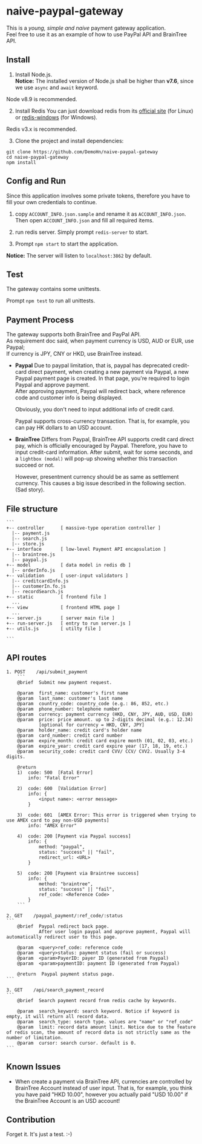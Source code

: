# naive-paypal-gateway

This is a _young, simple and naive_ payment gateway application.   
Feel free to use it as an example of how to use PayPal API and BrainTree API.

## Install

1. Install Node.js.  
__Notice:__ The installed version of Node.js shall be higher than __v7.6__, since we use `async` and `await` keyword.  

Node v8.9 is recommended.

2. Install Redis
You can just download redis from its [official site](https://redis.io/) (for Linux) or [redis-windows](https://github.com/MicrosoftArchive/redis) (for Windows).  

Redis v3.x is recommended.
 
3. Clone the project and install dependencies:  

```
git clone https://github.com/DemoHn/naive-paypal-gateway
cd naive-paypal-gateway
npm install
```

## Config and Run
Since this application involves some private tokens, therefore you have to fill your own credentials to continue.

1. copy `ACCOUNT_INFO.json.sample` and rename it as `ACCOUNT_INFO.json`. Then open `ACCOUNT_INFO.json` and fill all required items.  

2. run redis server. Simply prompt `redis-server` to start.  

3. Prompt `npm start` to start the application.  

__Notice:__ The server will listen to `localhost:3862` by default.

## Test
The gateway contains some unittests.

Prompt `npm test` to run all unittests.

## Payment Process
The gateway supports both BrainTree and PayPal API.  
As requirement doc said, when payment currency is USD, AUD or EUR, use Paypal;  
If currency is JPY, CNY or HKD, use BrainTree instead.  

- __Paypal__
    Due to paypal limitation, that is, paypal has deprecated credit-card direct payment, when creating a new payment via Paypal, a new Paypal payment page is created.
    In that page, you're required to login Paypal and approve payment.  
    After approving payment, Paypal will redirect back, where reference code and customer info is being displayed.

    Obviously, you don't need to input additional info of credit card.

    Paypal supports cross-currency transaction. That is, for example, you can pay HK dollars to an USD account.

- __BrainTree__
    Differs from Paypal, BrainTree API supports credit card direct pay, which is officially encouraged by Paypal. Therefore, you have to input credit-card information.
    After submit, wait for some seconds, and a `lightbox (modal)` will pop-up showing whether this transaction succeed or not.

    However, presentment currency should be as same as settlement currency. This causes a big issue described in the following section. (Sad story).

## File structure
    ```
    +-- controller      [ massive-type operation controller ]
      |-- payment.js
      |-- search.js
      |-- store.js
    +-- interface       [ low-level Payment API encapsulation ]
      |-- braintree.js
      |-- paypal.js
    +-- model           [ data model in redis db ]
      |-- orderInfo.js
    +-- validation      [ user-input validators ]
      |-- creditcardInfo.js
      |-- customerIn.fo.js
      |-- recordSearch.js
    +-- static          [ frontend file ]
      ...
    +-- view            [ frontend HTML page ]
      ...
    +-- server.js       [ server main file ]
    +-- run-server.js   [ entry to run server.js ]
    +-- utils.js        [ utilty file ]

    ```
## API routes
    1. POST    /api/submit_payment
        ```
        @brief  Submit new payment request. 

        @param  first_name: customer's first name
        @param  last_name: customer's last name
        @param  country_code: country_code (e.g.: 86, 852, etc.)
        @param  phone_number: telephone number
        @param  currency: payment currency (HKD, CNY, JPY, AUD, USD, EUR)
        @param  price: price amount. up to 2-digits decimal (e.g.: 12.34)
                [optional for currency = HKD, CNY, JPY]
        @param  holder_name: credit card's holder name
        @param  card_number: credit card number
        @param  expire_month: credit card expire month (01, 02, 03, etc.)
        @param  expire_year: credit card expire year (17, 18, 19, etc.)
        @param  security_code: credit card CVV/ CCV/ CVV2. Usually 3-4 digits.

        @return 
        1)  code: 500  [Fatal Error]
            info: "Fatal Error"
        
        2)  code: 600  [Validation Error]
            info: {
                <input name>: <error message>
            }
        
        3)  code: 601  [AMEX Error: This error is triggered when trying to use AMEX card to pay non-USD payments]
            info: "AMEX Error"

        4)  code: 200 [Payment via Paypal success]
            info: {
                method: "paypal",
                status: "success" || "fail",
                redirect_url: <URL>
            }  

        5)  code: 200 [Payment via Braintree success]
            info: {
                method: "braintree",
                status: "success" || "fail",
                ref_code: <Reference Code>
            }
        ```

    2. GET    /paypal_payment/:ref_code/:status
    ```
        @brief  Paypal redirect back page.
                After user login paypal and approve payment, Paypal will automatically redirect user to this page.

        @param  <query>ref_code: reference code
        @param  <query>status: payment status (fail or success)
        @param  <param>PayerID: payer ID (generated from Paypal)
        @param  <param>paymentID: payment ID (generated from Paypal)

        @return  Paypal payment status page.
    ```
    
    3. GET    /api/search_payment_record
    ```
        @brief  Search payment record from redis cache by keywords.

        @param  search_keyword: search keyword. Notice if keyword is empty, it will return all record data.
        @param  search_type: search type. values are "name" or "ref_code"
        @param  limit: record data amount limit. Notice due to the feature of redis scan, the amount of record data is not strictly same as the number of limitation. 
        @param  cursor: search cursor. default is 0.
    ``` 

## Known Issues
- When create a payment via BrainTree API, currencies are controlled by BrainTree Account instead of user input. That is, for example, you think you have paid "HKD 10.00", however you actually paid "USD 10.00" if the BrainTree Account is an USD account!  

## Contribution

Forget it. It's just a test. :-)